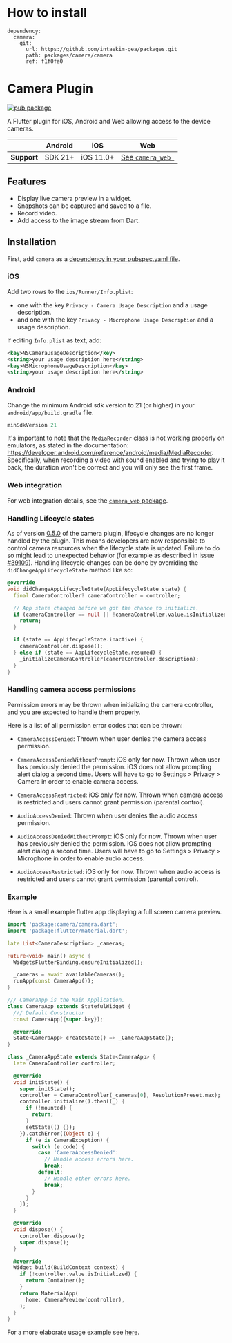# How to install
```
dependency:
  camera:
    git:
      url: https://github.com/intaekim-gea/packages.git
      path: packages/camera/camera
      ref: f1f0fa0
```

# Camera Plugin

<?code-excerpt path-base="excerpts/packages/camera_example"?>

[![pub package](https://img.shields.io/pub/v/camera.svg)](https://pub.dev/packages/camera)

A Flutter plugin for iOS, Android and Web allowing access to the device cameras.

|                | Android | iOS       | Web                    |
|----------------|---------|-----------|------------------------|
| **Support**    | SDK 21+ | iOS 11.0+ | [See `camera_web `][1] |

## Features

* Display live camera preview in a widget.
* Snapshots can be captured and saved to a file.
* Record video.
* Add access to the image stream from Dart.

## Installation

First, add `camera` as a [dependency in your pubspec.yaml file](https://flutter.dev/using-packages/).

### iOS

Add two rows to the `ios/Runner/Info.plist`:

* one with the key `Privacy - Camera Usage Description` and a usage description.
* and one with the key `Privacy - Microphone Usage Description` and a usage description.

If editing `Info.plist` as text, add:

```xml
<key>NSCameraUsageDescription</key>
<string>your usage description here</string>
<key>NSMicrophoneUsageDescription</key>
<string>your usage description here</string>
```

### Android

Change the minimum Android sdk version to 21 (or higher) in your `android/app/build.gradle` file.

```groovy
minSdkVersion 21
```

It's important to note that the `MediaRecorder` class is not working properly on emulators, as stated in the documentation: https://developer.android.com/reference/android/media/MediaRecorder. Specifically, when recording a video with sound enabled and trying to play it back, the duration won't be correct and you will only see the first frame.

### Web integration

For web integration details, see the
[`camera_web` package](https://pub.dev/packages/camera_web).

### Handling Lifecycle states

As of version [0.5.0](https://github.com/flutter/packages/blob/main/packages/camera/CHANGELOG.md#050) of the camera plugin, lifecycle changes are no longer handled by the plugin. This means developers are now responsible to control camera resources when the lifecycle state is updated. Failure to do so might lead to unexpected behavior (for example as described in issue [#39109](https://github.com/flutter/flutter/issues/39109)). Handling lifecycle changes can be done by overriding the `didChangeAppLifecycleState` method like so:

<?code-excerpt "main.dart (AppLifecycle)"?>
```dart
@override
void didChangeAppLifecycleState(AppLifecycleState state) {
  final CameraController? cameraController = controller;

  // App state changed before we got the chance to initialize.
  if (cameraController == null || !cameraController.value.isInitialized) {
    return;
  }

  if (state == AppLifecycleState.inactive) {
    cameraController.dispose();
  } else if (state == AppLifecycleState.resumed) {
    _initializeCameraController(cameraController.description);
  }
}
```

### Handling camera access permissions

Permission errors may be thrown when initializing the camera controller, and you are expected to handle them properly.

Here is a list of all permission error codes that can be thrown:

- `CameraAccessDenied`: Thrown when user denies the camera access permission.

- `CameraAccessDeniedWithoutPrompt`: iOS only for now. Thrown when user has previously denied the permission. iOS does not allow prompting alert dialog a second time. Users will have to go to Settings > Privacy > Camera in order to enable camera access.

- `CameraAccessRestricted`: iOS only for now. Thrown when camera access is restricted and users cannot grant permission (parental control).

- `AudioAccessDenied`: Thrown when user denies the audio access permission.

- `AudioAccessDeniedWithoutPrompt`: iOS only for now. Thrown when user has previously denied the permission. iOS does not allow prompting alert dialog a second time. Users will have to go to Settings > Privacy > Microphone in order to enable audio access.

- `AudioAccessRestricted`: iOS only for now. Thrown when audio access is restricted and users cannot grant permission (parental control).

### Example

Here is a small example flutter app displaying a full screen camera preview.

<?code-excerpt "readme_full_example.dart (FullAppExample)"?>
```dart
import 'package:camera/camera.dart';
import 'package:flutter/material.dart';

late List<CameraDescription> _cameras;

Future<void> main() async {
  WidgetsFlutterBinding.ensureInitialized();

  _cameras = await availableCameras();
  runApp(const CameraApp());
}

/// CameraApp is the Main Application.
class CameraApp extends StatefulWidget {
  /// Default Constructor
  const CameraApp({super.key});

  @override
  State<CameraApp> createState() => _CameraAppState();
}

class _CameraAppState extends State<CameraApp> {
  late CameraController controller;

  @override
  void initState() {
    super.initState();
    controller = CameraController(_cameras[0], ResolutionPreset.max);
    controller.initialize().then((_) {
      if (!mounted) {
        return;
      }
      setState(() {});
    }).catchError((Object e) {
      if (e is CameraException) {
        switch (e.code) {
          case 'CameraAccessDenied':
            // Handle access errors here.
            break;
          default:
            // Handle other errors here.
            break;
        }
      }
    });
  }

  @override
  void dispose() {
    controller.dispose();
    super.dispose();
  }

  @override
  Widget build(BuildContext context) {
    if (!controller.value.isInitialized) {
      return Container();
    }
    return MaterialApp(
      home: CameraPreview(controller),
    );
  }
}
```

For a more elaborate usage example see [here](https://github.com/flutter/packages/tree/main/packages/camera/camera/example).

[1]: https://pub.dev/packages/camera_web#limitations-on-the-web-platform

